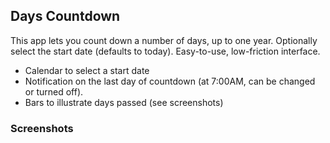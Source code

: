 ## Days Countdown

This app lets you count down a number of days, up to one year. Optionally select the start date (defaults to today). Easy-to-use, low-friction interface.

* Calendar to select a start date
* Notification on the last day of countdown (at 7:00AM, can be changed or turned off).
* Bars to illustrate days passed (see screenshots)

### Screenshots

